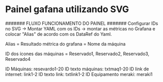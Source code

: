 # Painel gafana utilizando SVG

####### FLUXO FUNCIONAMENTO DO PAINEL #######
Configurar IDs no SVG -> Montar YAML com os IDs ->  montar as métricas no Grafana e colocar "Alias" de acordo com os DataRef do Yaml.

Alias = Resultado métrica do grafana = Nome da máquina

ID dos ícones das máquinas = Reservado1, Reservado2, Reservado3, Reservado4

ID Máquinas: resevardo1-20
ID texto máquinas: txtmaq1-20
ID link de internet: link1-2
ID texto link: txtlink1-2
ID Equipamento meraki: meraki1
